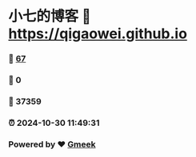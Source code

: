 # 小七的博客 :link: https://qigaowei.github.io 
### :page_facing_up: [67](https://qigaowei.github.io/tag.html) 
### :speech_balloon: 0 
### :hibiscus: 37359 
### :alarm_clock: 2024-10-30 11:49:31 
### Powered by :heart: [Gmeek](https://github.com/Meekdai/Gmeek)

